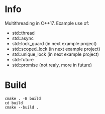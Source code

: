 # Info

Multithreading in C++17. Example use of:
- std::thread
- std::async
- std::lock_guard (in next example project)
- std::scoped_lock (in next example project)
- std::unique_lock (in next example project)
- std::future
- std::promise (not realy, more in future)

# Build

```
cmake . -B build
cd build
cmake --build .
```

